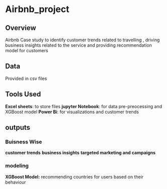 # Airbnb_project
## Overview
Airbnb Case study to identify customer trends related to travelling , driving business insights related to the service and providing recommendation model for customers 
## Data 
Provided in csv files
## Tools Used
**Excel sheets**: to store files
**jupyter Notebook**: for data pre-preocessing and XGBoost model
**Power Bi**: for visualizations and customer trends
## outputs
### Buisness Wise
**customer trends** 
**business insights** 
**targeted marketing and campaigns**
### modeling
**XGBoost Model:** recommending countries for users based on their behaviour




